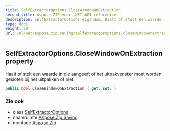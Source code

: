 ```yaml
---
title: SelfExtractorOptions.CloseWindowOnExtraction
second_title: Aspose.ZIP voor .NET API-referentie
description: SelfExtractorOptions eigendom. Haalt of stelt een waarde in die aangeeft of het uitpakvenster moet worden gesloten bij het uitpakken of niet.
type: docs
weight: 20
url: /nl/net/aspose.zip.saving/selfextractoroptions/closewindowonextraction/
---
```

## SelfExtractorOptions.CloseWindowOnExtraction property

Haalt of stelt een waarde in die aangeeft of het uitpakvenster moet worden gesloten bij het uitpakken of niet.

```csharp
public bool CloseWindowOnExtraction { get; set; }
```

### Zie ook

* class [SelfExtractorOptions](../)
* naamruimte [Aspose.Zip.Saving](../../selfextractoroptions/)
* montage [Aspose.Zip](../../../)


